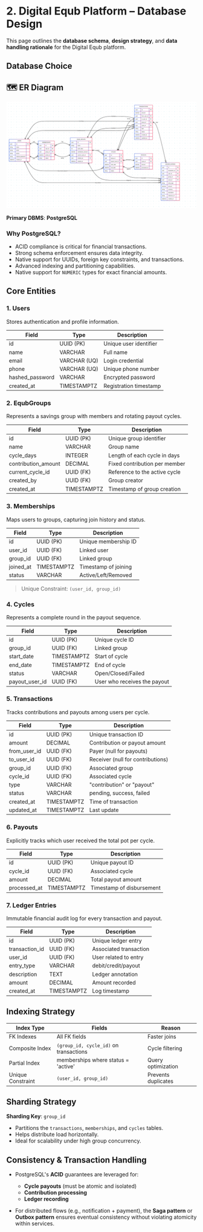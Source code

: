 # 2. Digital Equb Platform – Database Design

This page outlines the **database schema**, **design strategy**, and **data handling rationale** for the Digital Equb platform. 
##  Database Choice

## 🗺️ ER Diagram
![Database ER Diagram](./images/database-er-diagram.png) 





**Primary DBMS**: **PostgreSQL**

###  Why PostgreSQL?
- ACID compliance is critical for financial transactions.
- Strong schema enforcement ensures data integrity.
- Native support for UUIDs, foreign key constraints, and transactions.
- Advanced indexing and partitioning capabilities.
- Native support for `NUMERIC` types for exact financial amounts.

##  Core Entities

### 1. **Users**
Stores authentication and profile information.

| Field          | Type         | Description              |
|----------------|--------------|--------------------------|
| id             | UUID (PK)    | Unique user identifier   |
| name           | VARCHAR      | Full name                |
| email          | VARCHAR (UQ) | Login credential         |
| phone          | VARCHAR (UQ) | Unique phone number      |
| hashed_password| VARCHAR      | Encrypted password       |
| created_at     | TIMESTAMPTZ  | Registration timestamp   |

### 2. **EqubGroups**
Represents a savings group with members and rotating payout cycles.

| Field              | Type         | Description                      |
|--------------------|--------------|----------------------------------|
| id                 | UUID (PK)    | Unique group identifier          |
| name               | VARCHAR      | Group name                       |
| cycle_days         | INTEGER      | Length of each cycle in days     |
| contribution_amount| DECIMAL      | Fixed contribution per member    |
| current_cycle_id   | UUID (FK)    | Reference to the active cycle    |
| created_by         | UUID (FK)    | Group creator                    |
| created_at         | TIMESTAMPTZ  | Timestamp of group creation      |

### 3. **Memberships**
Maps users to groups, capturing join history and status.

| Field     | Type       | Description                  |
|-----------|------------|------------------------------|
| id        | UUID (PK)  | Unique membership ID         |
| user_id   | UUID (FK)  | Linked user                  |
| group_id  | UUID (FK)  | Linked group                 |
| joined_at | TIMESTAMPTZ| Timestamp of joining         |
| status    | VARCHAR    | Active/Left/Removed          |

> Unique Constraint: `(user_id, group_id)`

### 4. **Cycles**
Represents a complete round in the payout sequence.

| Field          | Type         | Description                        |
|----------------|--------------|------------------------------------|
| id             | UUID (PK)    | Unique cycle ID                    |
| group_id       | UUID (FK)    | Linked group                       |
| start_date     | TIMESTAMPTZ  | Start of cycle                     |
| end_date       | TIMESTAMPTZ  | End of cycle                       |
| status         | VARCHAR      | Open/Closed/Failed                 |
| payout_user_id | UUID (FK)    | User who receives the payout       |

### 5. **Transactions**
Tracks contributions and payouts among users per cycle.

| Field        | Type         | Description                      |
|--------------|--------------|----------------------------------|
| id           | UUID (PK)    | Unique transaction ID            |
| amount       | DECIMAL      | Contribution or payout amount    |
| from_user_id | UUID (FK)    | Payer (null for payouts)         |
| to_user_id   | UUID (FK)    | Receiver (null for contributions)|
| group_id     | UUID (FK)    | Associated group                 |
| cycle_id     | UUID (FK)    | Associated cycle                 |
| type         | VARCHAR      | "contribution" or "payout"       |
| status       | VARCHAR      | pending, success, failed         |
| created_at   | TIMESTAMPTZ  | Time of transaction              |
| updated_at   | TIMESTAMPTZ  | Last update                      |

### 6. **Payouts**
Explicitly tracks which user received the total pot per cycle.

| Field       | Type         | Description                |
|-------------|--------------|----------------------------|
| id          | UUID (PK)    | Unique payout ID           |
| cycle_id    | UUID (FK)    | Associated cycle           |
| amount      | DECIMAL      | Total payout amount        |
| processed_at| TIMESTAMPTZ  | Timestamp of disbursement  |

### 7. **Ledger Entries**
Immutable financial audit log for every transaction and payout.

| Field        | Type         | Description               |
|--------------|--------------|---------------------------|
| id           | UUID (PK)    | Unique ledger entry       |
| transaction_id| UUID (FK)   | Associated transaction    |
| user_id      | UUID (FK)    | User related to entry     |
| entry_type   | VARCHAR      | debit/credit/payout       |
| description  | TEXT         | Ledger annotation         |
| amount       | DECIMAL      | Amount recorded           |
| created_at   | TIMESTAMPTZ  | Log timestamp             |

##  Indexing Strategy

| Index Type           | Fields                           | Reason                        |
|----------------------|----------------------------------|-------------------------------|
| FK Indexes           | All FK fields                    | Faster joins                  |
| Composite Index      | `(group_id, cycle_id)` on transactions | Cycle filtering             |
| Partial Index        | memberships where status = 'active' | Query optimization          |
| Unique Constraint    | `(user_id, group_id)`             | Prevents duplicates           |

##  Sharding Strategy

**Sharding Key**: `group_id`

- Partitions the `transactions`, `memberships`, and `cycles` tables.
- Helps distribute load horizontally.
- Ideal for scalability under high group concurrency.

##  Consistency & Transaction Handling

- PostgreSQL's **ACID** guarantees are leveraged for:
  - **Cycle payouts** (must be atomic and isolated)
  - **Contribution processing**
  - **Ledger recording**

- For distributed flows (e.g., notification + payment), the **Saga pattern** or **Outbox pattern** ensures eventual consistency without violating atomicity within services.



